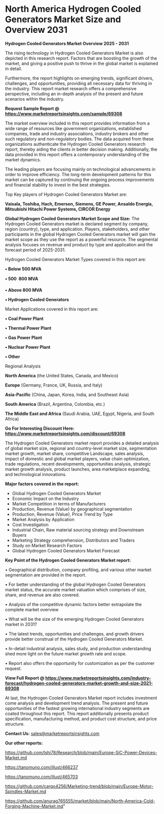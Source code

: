# North America Hydrogen Cooled Generators Market Size and Overview 2031

<Strong> Hydrogen Cooled Generators Market Overview 2025 - 2031</strong>

The rising technology in Hydrogen Cooled Generators Market is also depicted in this research report. Factors that are boosting the growth of the market, and giving a positive push to thrive in the global market is explained in detail.

Furthermore, the report highlights on emerging trends, significant drivers, challenges, and opportunities, providing all necessary data for thriving in the industry. This report market research offers a comprehensive perspective, including an in-depth analysis of the present and future scenarios within the industry.

<strong>Request Sample Report @ <a href=https://www.marketreportsinsights.com/sample/69308>https://www.marketreportsinsights.com/sample/69308</a></strong>

The market overview included in this report provides information from a wide range of resources like government organizations, established companies, trade and industry associations, industry brokers and other such regulatory and non-regulatory bodies. The data acquired from these organizations authenticate the Hydrogen Cooled Generators research report, thereby aiding the clients in better decision making. Additionally, the data provided in this report offers a contemporary understanding of the market dynamics.

The leading players are focusing mainly on technological advancements in order to improve efficiency. The long-term development patterns for this market can be captured by continuing the ongoing process improvements and financial stability to invest in the best strategies.

Top Key players of Hydrogen Cooled Generators Market are:

<strong>Vaisala, Toshiba, Hach, Emerson, Siemens, GE Power, Ansaldo Energia, Mitsubishi Hitachi Power Systems, CIRCOR Energy</strong>

<strong><b>Global Hydrogen Cooled Generators Market Scope and Size:</b></strong>
The Hydrogen Cooled Generators market is declared segment by company, region (country), type, and application. Players, stakeholders, and other participants in the global Hydrogen Cooled Generators market will gain the market scope as they use the report as a powerful resource. The segmental analysis focuses on revenue and product by type and application and the forecast period of 2025-2031.

Hydrogen Cooled Generators Market Types covered in this report are:

<strong>• Below 500 MVA

• 500  800 MVA

• Above 800 MVA

• Hydrogen Cooled Generators</strong>

Market Applications covered in this report are:

<strong>• Coal Power Plant

• Thermal Power Plant

• Gas Power Plant

• Nuclear Power Plant

• Other</strong> 

Regional Analysis

<strong>North America</strong> (the United States, Canada, and Mexico)

<strong>Europe</strong> (Germany, France, UK, Russia, and Italy)

<strong>Asia-Pacific</strong> (China, Japan, Korea, India, and Southeast Asia)

<strong>South America</strong> (Brazil, Argentina, Colombia, etc.)

<strong>The Middle East and Africa</strong> (Saudi Arabia, UAE, Egypt, Nigeria, and South Africa)

<strong>Go For Interesting Discount Here: <a href=https://www.marketreportsinsights.com/discount/69308>https://www.marketreportsinsights.com/discount/69308</a></strong>

The Hydrogen Cooled Generators market report provides a detailed analysis of global market size, regional and country-level market size, segmentation market growth, market share, competitive Landscape, sales analysis, impact of domestic and global market players, value chain optimization, trade regulations, recent developments, opportunities analysis, strategic market growth analysis, product launches, area marketplace expanding, and technological innovations.

<strong><b>Major factors covered in the report:</b></strong>
<ul>
  <li>Global Hydrogen Cooled Generators Market </li>
  <li>Economic Impact on the Industry</li>
  <li>Market Competition in terms of Manufacturers</li>
  <li>Production, Revenue (Value) by geographical segmentation</li>
  <li>Production, Revenue (Value), Price Trend by Type</li>
  <li>Market Analysis by Application</li>
  <li>Cost Investigation</li>
  <li>Industrial Chain, Raw material sourcing strategy and Downstream Buyers</li>
  <li>Marketing Strategy comprehension, Distributors and Traders</li>
  <li>Study on Market Research Factors</li>
  <li>Global Hydrogen Cooled Generators Market Forecast</li>
</ul>

<strong><b>Key Point of the Hydrogen Cooled Generators Market report:</b></strong>

• Geographical distribution, company profiling, and various other market segmentation are provided in the report.

• For better understanding of the global Hydrogen Cooled Generators market status, the accurate market valuation which comprises of size, share, and revenue are also covered.

• Analysis of the competitive dynamic factors better extrapolate the complete market overview

• What will be the size of the emerging Hydrogen Cooled Generators market in 2031?

• The latest trends, opportunities and challenges, and growth drivers provide better construal of the Hydrogen Cooled Generators Market.

• In-detail industrial analysis, sales study, and production understanding shed more light on the future market growth rate and scope.

• Report also offers the opportunity for customization as per the customer request.

<strong><b>View Full Report @ <a href=https://www.marketreportsinsights.com/industry-forecast/hydrogen-cooled-generators-market-growth-and-size-2021-69308>https://www.marketreportsinsights.com/industry-forecast/hydrogen-cooled-generators-market-growth-and-size-2021-69308</a></b></strong>


At last, the Hydrogen Cooled Generators Market report includes investment come analysis and development trend analysis. The present and future opportunities of the fastest growing international industry segments are coated throughout this report. This report additionally presents product specification, manufacturing method, and product cost structure, and price structure.

<strong>Contact Us:</strong>
sales@marketreportsinsights.com

<strong>Our other reports:</strong>

<a href=https://github.com/Ishi78/Research/blob/main/Europe-SiC-Power-Devices-Market.md>https://github.com/Ishi78/Research/blob/main/Europe-SiC-Power-Devices-Market.md</a>

<a href=https://tanomuno.com/illust/466237>https://tanomuno.com/illust/466237</a>

<a href=https://tanomuno.com/illust/465703>https://tanomuno.com/illust/465703</a>

<a href=https://github.com/cargo4256/Marketing-trend/blob/main/Europe-Motor-Spindles-Market.md>https://github.com/cargo4256/Marketing-trend/blob/main/Europe-Motor-Spindles-Market.md</a>

<a href=https://github.com/anurag765555/market/blob/main/North-America-Cold-Forging-Machine-Market.md>https://github.com/anurag765555/market/blob/main/North-America-Cold-Forging-Machine-Market.md</a>"
